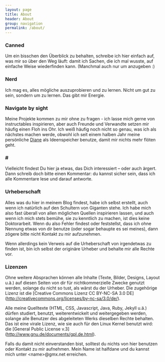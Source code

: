 ```yaml
---
layout: page
title: About
header: About
group: navigation
permalink: /about/
---
```


### Canned
Um ein bisschen den Überblick zu behalten, schreibe ich hier einfach auf, was mir so über den Weg läuft:
damit ich Sachen, die ich mal wusste, auf einfache Weise wiederfinden kann.
(Manchmal auch nur um anzugeben :)

### Nerd
Ich mag es, alles mögliche auszuprobieren und zu lernen.
Nicht um gut zu sein, sondern um zu lernen. Das gibt mir Energie.

### Navigate by sight
Meine Projekte kommen zu mir ohne zu fragen - ich lasse mich gerne von instructables inspirieren,
aber auch Freunde und Verwandte setzen mir häufig einen Floh ins Ohr.
Ich weiß häufig noch nicht so genau, was ich als nächstes machen werde, obwohl ich seit einem halben Jahr
 meine persönliche [Diane](http://www.highdefdigest.com/blog/twin-peaks-cooper-tapes/) als Ideenspeicher benutze, damit mir nichts mehr flöten geht.

### &#35;
Vielleicht findest Du hier ja etwas, das Dich interessiert – oder auch ärgert.
Dann schreib doch bitte einen Kommentar: du kannst sicher sein,
dass ich alle Kommentare lese und darauf antworte.

### Urheberschaft 
Alles was du hier in meinem Blog findest, habe ich selbst erstellt, auch wenn ich natürlich auf den Schultern von Giganten stehe. Ich habe mich also fast überall von allen möglichen Quellen inspirieren lassen, und auch wenn ich mich stets bemühe, sie zu kenntlich zu machen, ist dies keine Doktorarbeit. Wenn du also Fehler findest oder feststellst, dass ich ohne Nennung etwas von dir benutze (oder sogar behaupte es sei meines), dann zögere bitte nicht Kontakt zu mir aufzunehmen. 

Wenn allerdings kein Verweis auf die Urheberschaft von irgendetwas zu finden ist, bin ich selbst der originäre Urheber und behalte mir alle Rechte vor. 

### <a name="license"></a> Lizenzen
Ohne weitere Absprachen können alle Inhalte (Texte, Bilder, Designs, Layout u.ä.) auf diesen Seiten von dir für nichtkommerzielle Zwecke genutzt werden, solange du nicht so tust, als wärst du der Urheber. Die zugehörige Lizenz ist die [Creative Commons Lizenz CC BY-NC-SA 3.0 DE] (http://creativecommons.org/licenses/by-nc-sa/3.0/de/). 

Alle meine Quelltexte (HTML, CSS, Javascript, Java, Ruby, Jekyll u.ä.) dürfen studiert, benutzt, weiterentwickelt und weitergegeben werden, solange alle Benutzer des abgeleiteten Werks dieselben Rechte behalten. Das ist eine virale Lizenz, wie sie auch für den Linux Kernel benutzt wird: die [General Public License v.3] (http://www.gnu.de/documents/gpl.de.html). 

Falls du damit nicht einverstanden bist, solltest du nichts von hier benutzen oder Kontakt zu mir aufnehmen. Mein Name ist halfdane und du kannst mich unter &lt;name>@gmx.net erreichen.
